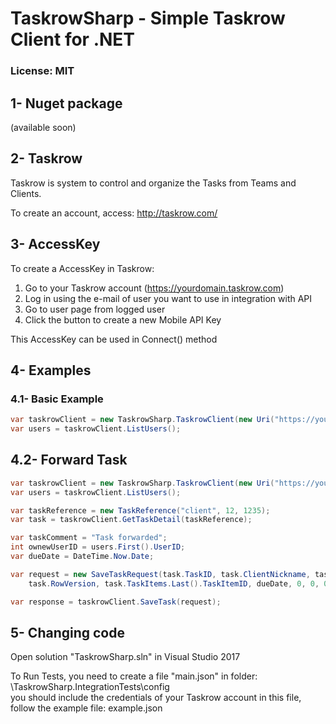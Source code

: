 # TaskrowSharp - Simple Taskrow Client for .NET

### License: MIT



## 1- Nuget package

(available soon)


## 2- Taskrow

Taskrow is system to control and organize the Tasks from Teams and Clients.

To create an account, access: http://taskrow.com/



## 3- AccessKey

To create a AccessKey in Taskrow:

1.  Go to your Taskrow account (https://yourdomain.taskrow.com)
2.  Log in using the e-mail of user you want to use in integration with API
3.  Go to user page from logged user
4.  Click the button to create a new Mobile API Key

This AccessKey can be used in Connect() method


## 4- Examples

### 4.1- Basic Example

```csharp
var taskrowClient = new TaskrowSharp.TaskrowClient(new Uri("https://yourdomain.taskrow.com"), "AccessKey_xxxxxxxxxxxxx");
var users = taskrowClient.ListUsers();
```


## 4.2- Forward Task

```csharp
var taskrowClient = new TaskrowSharp.TaskrowClient(new Uri("https://yourdomain.taskrow.com"), "AccessKey_xxxxxxxxxxxxx");
var users = taskrowClient.ListUsers();

var taskReference = new TaskReference("client", 12, 1235);
var task = taskrowClient.GetTaskDetail(taskReference);

var taskComment = "Task forwarded";
int ownewUserID = users.First().UserID;
var dueDate = DateTime.Now.Date;

var request = new SaveTaskRequest(task.TaskID, task.ClientNickname, task.JobNumber, task.TaskNumber, task.TaskTitle, taskComment, ownewUserID,
	task.RowVersion, task.TaskItems.Last().TaskItemID, dueDate, 0, 0, 0);

var response = taskrowClient.SaveTask(request);
```

## 5- Changing code

Open solution "TaskrowSharp.sln" in Visual Studio 2017

To Run Tests, you need to create a file "main.json" in folder: \TaskrowSharp.IntegrationTests\config\
you should include the credentials of your Taskrow account in this file, follow the example file: example.json


